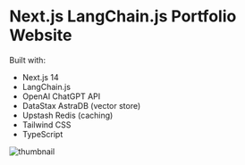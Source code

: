 # Next.js LangChain.js Portfolio Website

Built with:

- Next.js 14
- LangChain.js
- OpenAI ChatGPT API
- DataStax AstraDB (vector store)
- Upstash Redis (caching)
- Tailwind CSS
- TypeScript

![thumbnail](https://github.com/bryanevan/berkley/public/assets/thumbnail.png)
